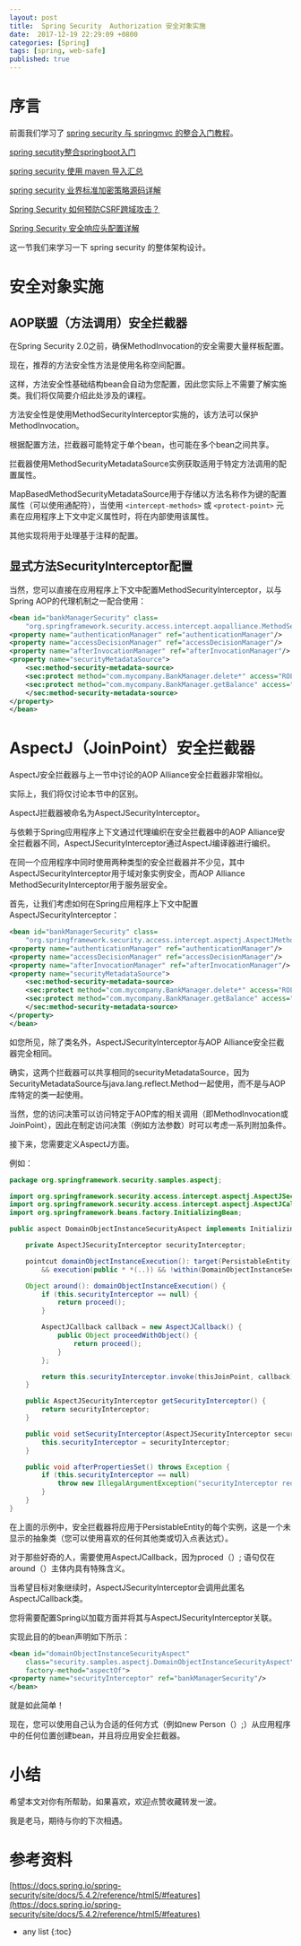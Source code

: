 ```yaml
---
layout: post
title:  Spring Security  Authorization 安全对象实施
date:  2017-12-19 22:29:09 +0800
categories: [Spring]
tags: [spring, web-safe]
published: true
---
```



# 序言

前面我们学习了 [spring security 与 springmvc 的整合入门教程](https://www.toutiao.com/i6884852647480787459/)。

[spring secutity整合springboot入门](https://www.toutiao.com/item/6916894767628468747/)

[spring security 使用 maven 导入汇总](https://www.toutiao.com/item/6917240713151398403/)

[spring security 业界标准加密策略源码详解](https://www.toutiao.com/item/6917261378050982403/)

[Spring Security 如何预防CSRF跨域攻击？](https://www.toutiao.com/item/6917618373924995591/)

[Spring Security 安全响应头配置详解](https://www.toutiao.com/item/6918186604846842376/)

这一节我们来学习一下 spring security 的整体架构设计。

# 安全对象实施

## AOP联盟（方法调用）安全拦截器

在Spring Security 2.0之前，确保MethodInvocation的安全需要大量样板配置。

现在，推荐的方法安全性方法是使用名称空间配置。

这样，方法安全性基础结构bean会自动为您配置，因此您实际上不需要了解实施类。我们将仅简要介绍此处涉及的课程。

方法安全性是使用MethodSecurityInterceptor实施的，该方法可以保护MethodInvocation。

根据配置方法，拦截器可能特定于单个bean，也可能在多个bean之间共享。

拦截器使用MethodSecurityMetadataSource实例获取适用于特定方法调用的配置属性。 

MapBasedMethodSecurityMetadataSource用于存储以方法名称作为键的配置属性（可以使用通配符），当使用 `<intercept-methods>` 或 `<protect-point>` 元素在应用程序上下文中定义属性时，将在内部使用该属性。

其他实现将用于处理基于注释的配置。


## 显式方法SecurityInterceptor配置

当然，您可以直接在应用程序上下文中配置MethodSecurityInterceptor，以与Spring AOP的代理机制之一配合使用：

```xml
<bean id="bankManagerSecurity" class=
    "org.springframework.security.access.intercept.aopalliance.MethodSecurityInterceptor">
<property name="authenticationManager" ref="authenticationManager"/>
<property name="accessDecisionManager" ref="accessDecisionManager"/>
<property name="afterInvocationManager" ref="afterInvocationManager"/>
<property name="securityMetadataSource">
    <sec:method-security-metadata-source>
    <sec:protect method="com.mycompany.BankManager.delete*" access="ROLE_SUPERVISOR"/>
    <sec:protect method="com.mycompany.BankManager.getBalance" access="ROLE_TELLER,ROLE_SUPERVISOR"/>
    </sec:method-security-metadata-source>
</property>
</bean>
```

# AspectJ（JoinPoint）安全拦截器

AspectJ安全拦截器与上一节中讨论的AOP Alliance安全拦截器非常相似。 

实际上，我们将仅讨论本节中的区别。

AspectJ拦截器被命名为AspectJSecurityInterceptor。

与依赖于Spring应用程序上下文通过代理编织在安全拦截器中的AOP Alliance安全拦截器不同，AspectJSecurityInterceptor通过AspectJ编译器进行编织。 

在同一个应用程序中同时使用两种类型的安全拦截器并不少见，其中AspectJSecurityInterceptor用于域对象实例安全，而AOP Alliance MethodSecurityInterceptor用于服务层安全。

首先，让我们考虑如何在Spring应用程序上下文中配置AspectJSecurityInterceptor：

```xml
<bean id="bankManagerSecurity" class=
    "org.springframework.security.access.intercept.aspectj.AspectJMethodSecurityInterceptor">
<property name="authenticationManager" ref="authenticationManager"/>
<property name="accessDecisionManager" ref="accessDecisionManager"/>
<property name="afterInvocationManager" ref="afterInvocationManager"/>
<property name="securityMetadataSource">
    <sec:method-security-metadata-source>
    <sec:protect method="com.mycompany.BankManager.delete*" access="ROLE_SUPERVISOR"/>
    <sec:protect method="com.mycompany.BankManager.getBalance" access="ROLE_TELLER,ROLE_SUPERVISOR"/>
    </sec:method-security-metadata-source>
</property>
</bean>
```

如您所见，除了类名外，AspectJSecurityInterceptor与AOP Alliance安全拦截器完全相同。 

确实，这两个拦截器可以共享相同的securityMetadataSource，因为SecurityMetadataSource与java.lang.reflect.Method一起使用，而不是与AOP库特定的类一起使用。 

当然，您的访问决策可以访问特定于AOP库的相关调用（即MethodInvocation或JoinPoint），因此在制定访问决策（例如方法参数）时可以考虑一系列附加条件。

接下来，您需要定义AspectJ方面。 

例如：


```java
package org.springframework.security.samples.aspectj;

import org.springframework.security.access.intercept.aspectj.AspectJSecurityInterceptor;
import org.springframework.security.access.intercept.aspectj.AspectJCallback;
import org.springframework.beans.factory.InitializingBean;

public aspect DomainObjectInstanceSecurityAspect implements InitializingBean {

    private AspectJSecurityInterceptor securityInterceptor;

    pointcut domainObjectInstanceExecution(): target(PersistableEntity)
        && execution(public * *(..)) && !within(DomainObjectInstanceSecurityAspect);

    Object around(): domainObjectInstanceExecution() {
        if (this.securityInterceptor == null) {
            return proceed();
        }

        AspectJCallback callback = new AspectJCallback() {
            public Object proceedWithObject() {
                return proceed();
            }
        };

        return this.securityInterceptor.invoke(thisJoinPoint, callback);
    }

    public AspectJSecurityInterceptor getSecurityInterceptor() {
        return securityInterceptor;
    }

    public void setSecurityInterceptor(AspectJSecurityInterceptor securityInterceptor) {
        this.securityInterceptor = securityInterceptor;
    }

    public void afterPropertiesSet() throws Exception {
        if (this.securityInterceptor == null)
            throw new IllegalArgumentException("securityInterceptor required");
        }
    }
}
```

在上面的示例中，安全拦截器将应用于PersistableEntity的每个实例，这是一个未显示的抽象类（您可以使用喜欢的任何其他类或切入点表达式）。 

对于那些好奇的人，需要使用AspectJCallback，因为proced（）; 语句仅在around（）主体内具有特殊含义。 

当希望目标对象继续时，AspectJSecurityInterceptor会调用此匿名AspectJCallback类。

您将需要配置Spring以加载方面并将其与AspectJSecurityInterceptor关联。 

实现此目的的bean声明如下所示：

```xml
<bean id="domainObjectInstanceSecurityAspect"
    class="security.samples.aspectj.DomainObjectInstanceSecurityAspect"
    factory-method="aspectOf">
<property name="securityInterceptor" ref="bankManagerSecurity"/>
</bean>
```

就是如此简单！

现在，您可以使用自己认为合适的任何方式（例如new Person（）;）从应用程序中的任何位置创建bean，并且将应用安全拦截器。


# 小结

希望本文对你有所帮助，如果喜欢，欢迎点赞收藏转发一波。

我是老马，期待与你的下次相遇。

# 参考资料

[https://docs.spring.io/spring-security/site/docs/5.4.2/reference/html5/#features](https://docs.spring.io/spring-security/site/docs/5.4.2/reference/html5/#features)

* any list
{:toc}